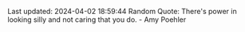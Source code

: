 Last updated: 2024-04-02 18:59:44
Random Quote: There's power in looking silly and not caring that you do. - Amy Poehler